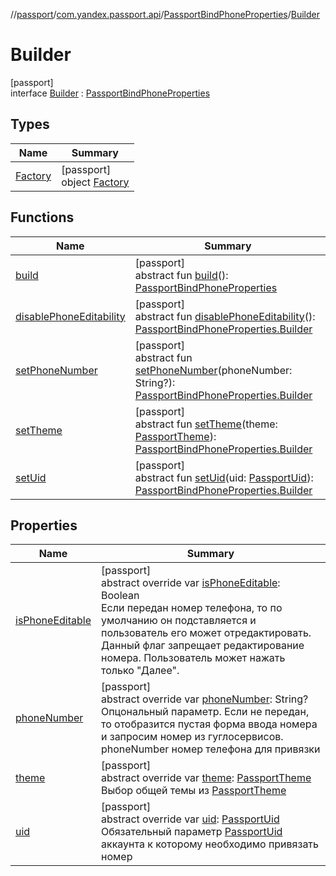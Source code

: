 //[passport](../../../../index.md)/[com.yandex.passport.api](../../index.md)/[PassportBindPhoneProperties](../index.md)/[Builder](index.md)

# Builder

[passport]\
interface [Builder](index.md) : [PassportBindPhoneProperties](../index.md)

## Types

| Name | Summary |
|---|---|
| [Factory](-factory/index.md) | [passport]<br>object [Factory](-factory/index.md) |

## Functions

| Name | Summary |
|---|---|
| [build](build.md) | [passport]<br>abstract fun [build](build.md)(): [PassportBindPhoneProperties](../index.md) |
| [disablePhoneEditability](disable-phone-editability.md) | [passport]<br>abstract fun [disablePhoneEditability](disable-phone-editability.md)(): [PassportBindPhoneProperties.Builder](index.md) |
| [setPhoneNumber](set-phone-number.md) | [passport]<br>abstract fun [setPhoneNumber](set-phone-number.md)(phoneNumber: String?): [PassportBindPhoneProperties.Builder](index.md) |
| [setTheme](set-theme.md) | [passport]<br>abstract fun [setTheme](set-theme.md)(theme: [PassportTheme](../../-passport-theme/index.md)): [PassportBindPhoneProperties.Builder](index.md) |
| [setUid](set-uid.md) | [passport]<br>abstract fun [setUid](set-uid.md)(uid: [PassportUid](../../-passport-uid/index.md)): [PassportBindPhoneProperties.Builder](index.md) |

## Properties

| Name | Summary |
|---|---|
| [isPhoneEditable](is-phone-editable.md) | [passport]<br>abstract override var [isPhoneEditable](is-phone-editable.md): Boolean<br>Если передан номер телефона, то по умолчанию он подставляется и пользователь его может отредактировать. Данный флаг запрещает редактирование номера. Пользователь может нажать только &quot;Далее&quot;. |
| [phoneNumber](phone-number.md) | [passport]<br>abstract override var [phoneNumber](phone-number.md): String?<br>Опцональный параметр. Если не передан, то отобразится пустая форма ввода номера и запросим номер из гуглосервисов. phoneNumber номер телефона для привязки |
| [theme](theme.md) | [passport]<br>abstract override var [theme](theme.md): [PassportTheme](../../-passport-theme/index.md)<br>Выбор общей темы из [PassportTheme](../../-passport-theme/index.md) |
| [uid](uid.md) | [passport]<br>abstract override var [uid](uid.md): [PassportUid](../../-passport-uid/index.md)<br>Обязательный параметр [PassportUid](../../-passport-uid/index.md) аккаунта к которому необходимо привязать номер |

